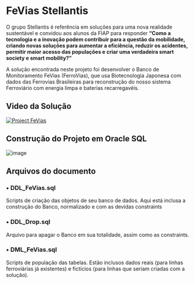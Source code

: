 # FeVias Stellantis

O grupo Stellantis é referência em soluções para uma nova realidade sustentável e convidou aos alunos da FIAP para responder **“Como a tecnologia e a inovação podem contribuir para a questão da mobilidade, criando novas soluções para aumentar a eficiência, reduzir os acidentes, permitir maior acesso das populações e criar uma verdadeira smart society e smart mobility?”**

A solução encontrada neste projeto foi desenvolver o Banco de Monitoramento FeVias (FerroVias), que usa Biotecnologia Japonesa com dados das Ferrovias Brasileiras para reconstrução do nosso sistema Ferroviário com energia limpa e baterias recarregavéis.

## Video da Solução
[![Project FeVias](https://img.youtube.com/vi/n5WVaHOHnvI/0.jpg)](https://www.youtube.com/watch?v=n5WVaHOHnvI)

## Construção do Projeto em Oracle SQL
![image](https://github.com/anacartola/FeVias-Stellantis/assets/136506553/39e54253-7e39-44df-a513-c788df7e8400)

## Arquivos do documento

### • DDL_FeVias.sql
Scripts de criação das objetos de seu banco de dados. Aqui está inclusa a construção do Banco, normalizado e com as devidas constraints 
### • DDL_Drop.sql
Arquivo para apagar o Banco em sua totalidade, assim como as constraints.
### • DML_FeVias.sql
Scripts de população das tabelas. Estão inclusos dados reais (para linhas ferroviárias já existentes) e fictícios (para linhas que seriam criadas com a solução).
